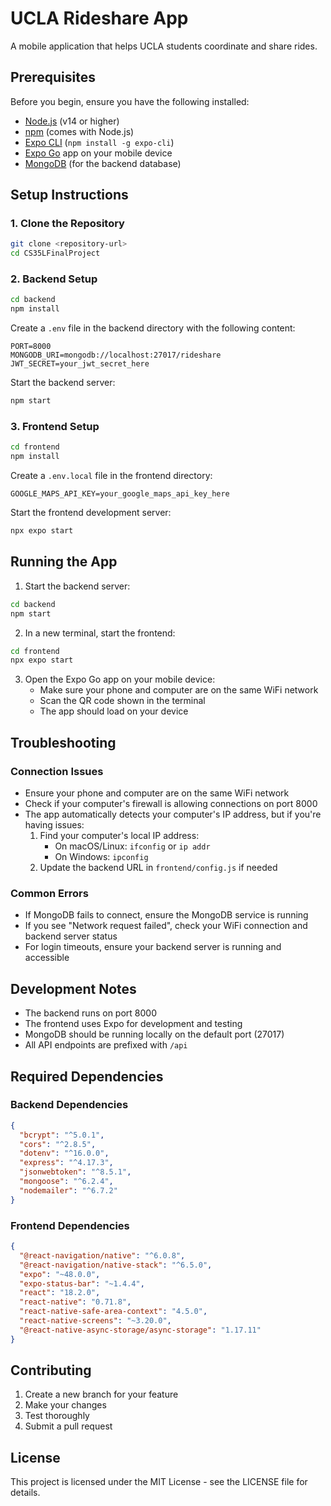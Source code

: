 # UCLA Rideshare App

A mobile application that helps UCLA students coordinate and share rides.

## Prerequisites

Before you begin, ensure you have the following installed:
- [Node.js](https://nodejs.org/) (v14 or higher)
- [npm](https://www.npmjs.com/) (comes with Node.js)
- [Expo CLI](https://docs.expo.dev/get-started/installation/) (`npm install -g expo-cli`)
- [Expo Go](https://expo.dev/client) app on your mobile device
- [MongoDB](https://www.mongodb.com/try/download/community) (for the backend database)

## Setup Instructions

### 1. Clone the Repository
```bash
git clone <repository-url>
cd CS35LFinalProject
```

### 2. Backend Setup
```bash
cd backend
npm install
```

Create a `.env` file in the backend directory with the following content:
```
PORT=8000
MONGODB_URI=mongodb://localhost:27017/rideshare
JWT_SECRET=your_jwt_secret_here
```

Start the backend server:
```bash
npm start
```

### 3. Frontend Setup
```bash
cd frontend
npm install
```

Create a `.env.local` file in the frontend directory:
```
GOOGLE_MAPS_API_KEY=your_google_maps_api_key_here
```

Start the frontend development server:
```bash
npx expo start
```

## Running the App

1. Start the backend server:
```bash
cd backend
npm start
```

2. In a new terminal, start the frontend:
```bash
cd frontend
npx expo start
```

3. Open the Expo Go app on your mobile device:
   - Make sure your phone and computer are on the same WiFi network
   - Scan the QR code shown in the terminal
   - The app should load on your device

## Troubleshooting

### Connection Issues
- Ensure your phone and computer are on the same WiFi network
- Check if your computer's firewall is allowing connections on port 8000
- The app automatically detects your computer's IP address, but if you're having issues:
  1. Find your computer's local IP address:
     - On macOS/Linux: `ifconfig` or `ip addr`
     - On Windows: `ipconfig`
  2. Update the backend URL in `frontend/config.js` if needed

### Common Errors
- If MongoDB fails to connect, ensure the MongoDB service is running
- If you see "Network request failed", check your WiFi connection and backend server status
- For login timeouts, ensure your backend server is running and accessible

## Development Notes

- The backend runs on port 8000
- The frontend uses Expo for development and testing
- MongoDB should be running locally on the default port (27017)
- All API endpoints are prefixed with `/api`

## Required Dependencies

### Backend Dependencies
```json
{
  "bcrypt": "^5.0.1",
  "cors": "^2.8.5",
  "dotenv": "^16.0.0",
  "express": "^4.17.3",
  "jsonwebtoken": "^8.5.1",
  "mongoose": "^6.2.4",
  "nodemailer": "^6.7.2"
}
```

### Frontend Dependencies
```json
{
  "@react-navigation/native": "^6.0.8",
  "@react-navigation/native-stack": "^6.5.0",
  "expo": "~48.0.0",
  "expo-status-bar": "~1.4.4",
  "react": "18.2.0",
  "react-native": "0.71.8",
  "react-native-safe-area-context": "4.5.0",
  "react-native-screens": "~3.20.0",
  "@react-native-async-storage/async-storage": "1.17.11"
}
```

## Contributing

1. Create a new branch for your feature
2. Make your changes
3. Test thoroughly
4. Submit a pull request

## License

This project is licensed under the MIT License - see the LICENSE file for details.
